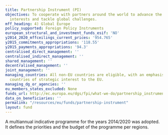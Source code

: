 ```yaml
---
title: Partnership Instrument (PI)
objectives: To cooperate with partners around the world to advance the Union's strategic
  interests and tackle global challenges.
mff_heading: 4) Global Europe
policy_supported: Foreign Policy Instruments
european_structural_and_investment_funds_esif: 'NO'
y2014_2020_mffceilings_current_prices: '954.765'
y2015_commitments_appropriations: '118.55'
y2015_payments_appropriations: '94.3'
centralised_direct_management: ''
centralised_indirect_management: ''
shared_management: ''
decentralised_management: ''
joint_management: ''
managing_countries: All non-EU countries are eligible, with an emphasis on partner
  countries of strategic interest to the EU.
managing_dg_or_agencies: ''
eu_members_states_excluded: None
funds_url: http://ec.europa.eu/dgs/fpi/what-we-do/partnership_instrument_en.htm
data_on_beneficiaries: ''
permalink: "/resources/eu/funds/partnership-instrument"
layout: fund
---
```

A multiannual indicative programme for the years 2014/2020 was adopted. It defines the priorities and the budget of the programme per regions.